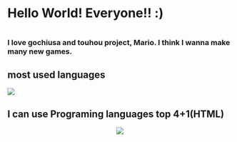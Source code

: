 <link rel="preconnect" href="https://fonts.googleapis.com">
<link rel="preconnect" href="https://fonts.gstatic.com" crossorigin>
<link href="https://fonts.googleapis.com/css2?family=RocknRoll+One&display=swap" rel="stylesheet">

<h1>Hello World! Everyone!! :)<h1>
<h3>I love gochiusa and touhou project, Mario. I think I wanna make many new games.</h3>
  
## most used languages
  
![](https://github-readme-stats.vercel.app/api/top-langs?username=yukimura-manase&show_icons=true&locale=en&layout=compact)

## I can use Programing languages top 4+1(HTML)

<p align="center">
  <a href="https://skillicons.dev">
    <img src="https://skillicons.dev/icons?i=c,cpp,cs,py,html,css" />
  </a>
</p>

